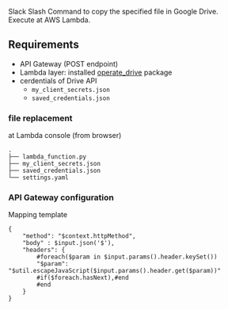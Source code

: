 Slack Slash Command to copy the specified file in Google Drive.  
Execute at AWS Lambda.

## Requirements

- API Gateway (POST endpoint)
- Lambda layer: installed [operate_drive](https://github.com/ftnext/diy-googledrive-operate) package
- cerdentials of Drive API
  - `my_client_secrets.json`
  - `saved_credentials.json`

### file replacement

at Lambda console (from browser)

```
.
├── lambda_function.py
├── my_client_secrets.json
├── saved_credentials.json
└── settings.yaml
```

### API Gateway configuration

Mapping template

```
{
    "method": "$context.httpMethod",
    "body" : $input.json('$'),
    "headers": {
        #foreach($param in $input.params().header.keySet())
        "$param": "$util.escapeJavaScript($input.params().header.get($param))"
        #if($foreach.hasNext),#end
        #end
    }
}
```
